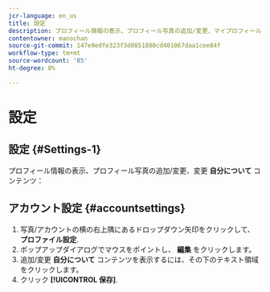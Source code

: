 ```yaml
---
jcr-language: en_us
title: 設定
description: プロフィール情報の表示、プロフィール写真の追加/変更、マイプロフィールコンテンツの変更を行います。
contentowner: manochan
source-git-commit: 147e9edfe323f3d0851880cd401067daa1cee84f
workflow-type: tm+mt
source-wordcount: '85'
ht-degree: 0%

---
```




# 設定

## 設定 {#Settings-1}

プロフィール情報の表示、プロフィール写真の追加/変更、変更 **自分について** コンテンツ：

## アカウント設定 {#accountsettings}

1. 写真/アカウントの横の右上隅にあるドロップダウン矢印をクリックして、 **プロファイル設定**.
1. ポップアップダイアログでマウスをポイントし、 **編集** をクリックします。
1. 追加/変更 **自分について** コンテンツを表示するには、その下のテキスト領域をクリックします。
1. クリック **[!UICONTROL 保存]**.
